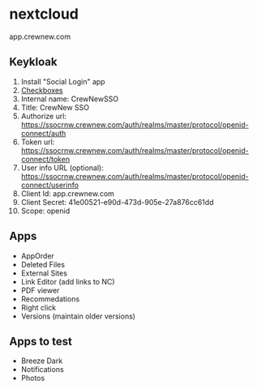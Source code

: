 # nextcloud

app.crewnew.com

## Keykloak

1. Install "Social Login" app
2. [Checkboxes](https://i.imgur.com/xgLBBKt.png)
3. Internal name: CrewNewSSO
4. Title: CrewNew SSO
5. Authorize url: https://ssocrnw.crewnew.com/auth/realms/master/protocol/openid-connect/auth
6. Token url: https://ssocrnw.crewnew.com/auth/realms/master/protocol/openid-connect/token
7. User info URL (optional): https://ssocrnw.crewnew.com/auth/realms/master/protocol/openid-connect/userinfo
8. Client Id: app.crewnew.com
9. Client Secret: 41e00521-e90d-473d-905e-27a876cc61dd
10. Scope: openid

## Apps

* AppOrder
* Deleted Files
* External Sites
* Link Editor (add links to NC)
* PDF viewer
* Recommedations
* Right click
* Versions (maintain older versions)

## Apps to test

* Breeze Dark
* Notifications
* Photos